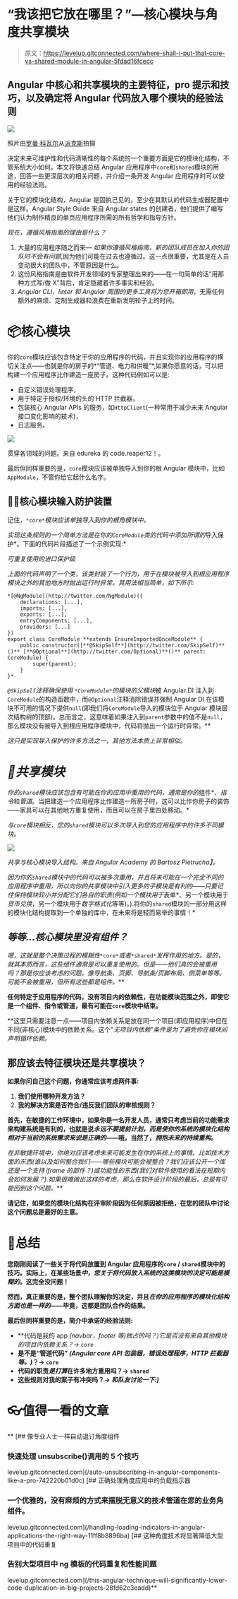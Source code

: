 # “我该把它放在哪里？”—核心模块与角度共享模块

> 原文：<https://levelup.gitconnected.com/where-shall-i-put-that-core-vs-shared-module-in-angular-5fdad16fcecc>

## Angular 中核心和共享模块的主要特征，pro 提示和技巧，以及确定将 Angular 代码放入哪个模块的经验法则

![](img/e27b14827b44290cfb188208cdccab94.png)

照片由[罗曼·科瓦尔](https://www.pexels.com/@kovalrk?utm_content=attributionCopyText&utm_medium=referral&utm_source=pexels)从[派克斯](https://www.pexels.com/photo/brown-wooden-blocks-on-dark-blue-surface-3783425/?utm_content=attributionCopyText&utm_medium=referral&utm_source=pexels)拍摄

决定未来可维护性和代码清晰性的每个系统的一个重要方面是它的模块化结构，不管系统大小如何。本文将快速总结 Angular 应用程序中`core`和`shared`模块的用途，回答一些更深层次的相关问题，并介绍一条开发 Angular 应用程序时可以使用的经验法则。

关于它的模块化结构，Angular 是固执己见的，至少在其默认的代码生成器配置中是这样。Angular Style Guide 来自 Angular states 的创建者，他们提供了编写他们认为制作精良的单页应用程序所需的所有哲学和指导方针。

*现在，遵循风格指南的理由是什么？*

1.  大量的应用程序随之而来— *如果你遵循风格指南，新的团队成员在加入你的团队时不会有问题*,因为他们可能在过去也遵循过。这一点很重要，尤其是在人员变动很大的团队中，不管原因是什么。
2.  这份风格指南是由软件开发领域的专家整理出来的——在一句简单的话“用那种方式写/做 X”背后，肯定隐藏着许多事实和经验。
3.  *Angular CLI、linter 和 Angular 周围的更多工具将为您开箱即用*，无需任何额外的麻烦、定制生成器和浪费在重新发明轮子上的时间。

# 📦核心模块

你的`core`模块应该包含特定于你的应用程序的代码，并且实现你的应用程序的横切关注点——也就是你的房子的*“管道、电力和供暖”*,如果你愿意的话，可以把构建一个应用程序比作建造一座房子。这种代码例如可以是:

*   自定义错误处理程序，
*   用于特定于授权/环境的头的 HTTP 拦截器，
*   包装核心 Angular APIs 的服务，如`HttpClient`(一种常用于减少未来 Angular 接口变化影响的技术)，
*   日志服务。

![](img/5d01651884c5898ac3219ae0738c45db.png)

贯穿各领域的问题。来自 edureka 的 code.reaper12！。

最后但同样重要的是，`core`模块应该被单独导入到你的根 Angular 模块中，比如`AppModule`，不管你给它起什么名字。

## 💂‍♀️核心模块输入防护装置

记住，*`*core*`*模块应该单独导入到你的*根角模块中。*

*实现这条规则的一个简单方法是在你的`CoreModule`类的代码中添加所谓的*导入保护*。下面的代码片段描述了一个示例实现:*

*可重复使用的进口保护级*

*上面的代码声明了一个类，该类封装了一个行为，用于在模块被导入到根应用程序模块之外的其他地方时抛出运行时异常。其用法相当简单，如下所示:*

```
*[@NgModule](http://twitter.com/NgModule)({
    declarations: [...],
    imports: [...],
    exports: [...],
    entryComponents: [...],
    providers: [...]
})
export class CoreModule **extends EnsureImportedOnceModule** {
    public constructor([**@SkipSelf**](http://twitter.com/SkipSelf)**()** [**@Optional**](http://twitter.com/Optional)**()** parent: CoreModule) {
        super(parent);
    }
}*
```

*`@SkipSelf`注释确保使用 `*CoreModule*`的模块的父模块*被 Angular DI 注入到`CoreModule`的构造函数中，而`@Optional`注释消除错误并强制 Angular DI 在该模块不可用的情况下提供`null`(即我们将`CoreModule`导入的模块位于 Angular 模块层次结构树的顶部)。总而言之，这意味着如果注入到`parent`参数中的值不是`null`，那么模块没有被导入到根应用程序模块中，代码将抛出一个运行时异常。**

*这只是实现导入保护的许多方法之一，其他方法本质上非常相似。*

# *🧰共享模块*

*你的`shared`模块应该包含有可能在你的应用中重用的代码，通常是你的*组件*、*指令*和*管道*。当把建造一个应用程序比作建造一所房子时，这可以比作你房子的装饰——家具可以在其他地方重复使用，而且可以在房子里四处移动。*

*与`core`模块相反，您的`shared`模块可以多次导入到您的应用程序中的许多不同模块。*

*![](img/42783f2a8291a1337c02bd6fe1ec7a19.png)*

*共享与核心模块导入结构。来自 Angular Academy 的 Bartosz Pietrucha】。*

*因为你的`shared`模块中的代码可以被多次重用，并且将来可能在一个完全不同的应用程序中重用，所以向你的共享模块中引入更多的子模块是有利的——只要记住保持模块较小并分配它们各自的职责(例如一个模块用于*表单*、另一个模块用于*货币兑换*，另一个模块用于*数字格式化*等等)。).将你的`shared`模块的一部分用这样的模块化结构提取到一个单独的库中，在未来将是轻而易举的事情！*

## *等等…核心模块里没有组件？*

*嗯，这就是整个决策过程的模糊性*`*core*`*或者*`*shared*`*发挥作用的地方。是的，*就其本质而言，这些组件通常是可以重复使用的。但是——他们真的会被重用吗？那是你应该考虑的问题。像导航条、页脚、导航条/页脚布局、侧菜单等等。可能不会被重用，但所有这些都是组件。****

**任何特定于应用程序的代码，没有项目内的依赖性，在功能模块范围之外，即使它是一个组件、指令或管道，最有可能在`core`模块中结束。**

**这里只需要注意一点——项目内依赖关系是放在同一个项目(即应用程序)中但在不同(非核心)模块中的依赖关系。这个"*无项目内依赖"*条件是为了避免你在模块间声明循环依赖。**

## **那应该去特征模块还是共享模块？**

**如果你问自己这个问题，你通常应该考虑两件事:**

1.  **我们使用哪种开发方法？**
2.  **我的解决方案是否符合/违反我们团队的审核规则？**

**首先，在敏捷的工作环境中，如果你是一名开发人员，通常只考虑当前的功能需求来构建系统是有利的，也就是说*永远不要提前计划，而是使你的系统的模块化结构相对于当前的系统需求来说是正确的*——哦，当然了，*拥抱未来的持续重构*。**

**在非敏捷环境中，你绝对应该*考虑未来可能发生在你的系统上的事情*。比如技术方面的东西(谁以及如何整合我们——哪些模块可能会被整合？我们应该公开一个库还是一个支持 iframe 的部件？)或功能性的东西(我们对软件使用的看法在短期内会如何发展*？).如果很难做出这样的考虑，那么在软件设计阶段的最后，总是有可能回到这个问题。***

**请记住，如果您的模块化结构在评审阶段因为任何原因被拒绝，在您的团队中讨论这个问题总是最好的主意。**

# **🎁总结**

**您刚刚阅读了一些关于将代码放置到 Angular 应用程序的`core` / `shared`模块中的技巧。实际上，在某些场景*中，您关于将代码放入系统的这类模块的决定可能是模糊的*。这完全没问题！**

**然而，真正重要的是，整个团队理解你的决定，并且*在你的应用程序的模块化结构方面也是一样的*——毕竟，这都是团队合作的结果。**

**最后但同样重要的是，简介中承诺的经验法则:**

*   **代码是我的 app *(navbar，footer 等)独占的吗？)*它是否没有来自其他模块的项目内依赖关系？→ `core`**
*   **是不是“管道代码” *(Angular core API 包装器，错误处理程序，HTTP 拦截器等。)*？→ `core`**
*   **代码的职责*是打算*在许多地方重用吗？→ `shared`**
*   **这些规则对我的案子有冲突吗？→ *和队友讨论一下:)***

# **👓值得一看的文章**

**[](/auto-unsubscribing-in-angular-components-like-a-pro-742220b01d0c) [## 像专业人士一样自动退订角度组件

### 快速处理 unsubscribe()调用的 5 个技巧

levelup.gitconnected.com](/auto-unsubscribing-in-angular-components-like-a-pro-742220b01d0c) [](/handling-loading-indicators-in-angular-applications-the-right-way-11ff8b8896ba) [## 正确处理角度应用中的负载指示器

### 一个优雅的，没有麻烦的方式来摆脱无意义的技术管道在您的业务角组件。

levelup.gitconnected.com](/handling-loading-indicators-in-angular-applications-the-right-way-11ff8b8896ba) [](/this-angular-technique-will-significantly-lower-code-duplication-in-big-projects-28fd62c3eadd) [## 这种角度技术将显著降低大型项目中的代码重复

### 告别大型项目中 ng 模板的代码重复和性能问题

levelup.gitconnected.com](/this-angular-technique-will-significantly-lower-code-duplication-in-big-projects-28fd62c3eadd)**